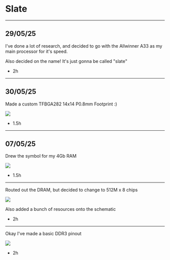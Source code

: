 # Slate

--------------

## 29/05/25

I've done a lot of research, and decided to go with the Allwinner A33 as my main processor for it's speed.

Also decided on the name! It's just gonna be called "slate"

- 2h

------------

## 30/05/25

Made a custom TFBGA282 14x14 P0.8mm Footprint :)

![](https://hc-cdn.hel1.your-objectstorage.com/s/v3/7b9d04a3cfe9d6de1e3a0cdb3db986a57b9bb1a4_image.png)

- 1.5h

------------

## 07/05/25

Drew the symbol for my 4Gb RAM

![](https://hc-cdn.hel1.your-objectstorage.com/s/v3/d5010d26e002011456041f3b9898d8e8d66e70e3_image.png)

- 1.5h

------------

Routed out the DRAM, but decided to change to 512M x 8 chips

![](https://hc-cdn.hel1.your-objectstorage.com/s/v3/0988b1ee39745d19310fa1232d401592c1cc1963_image.png)

Also added a bunch of resources onto the schematic

- 2h

------------

Okay I've made a basic DDR3 pinout

![](https://hc-cdn.hel1.your-objectstorage.com/s/v3/d8cfe600eee9b8fcc77698e568e3ea2d0cd7349c_image.png)

- 2h
